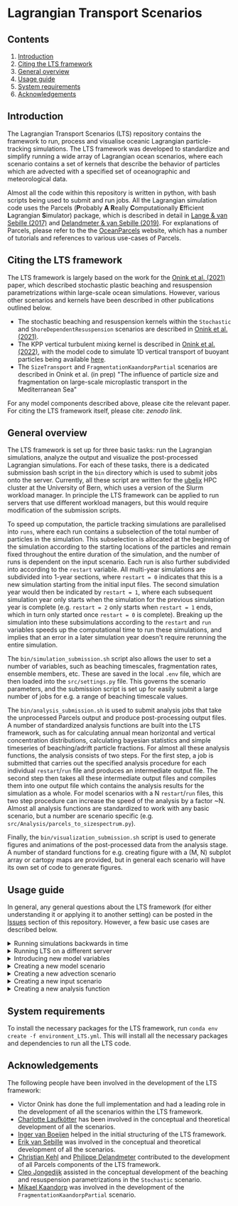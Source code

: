 # Lagrangian Transport Scenarios
## Contents
1. [Introduction](#introduction)
2. [Citing the LTS framework](#citing)
3. [General overview](#overview)
4. [Usage guide](#usage)
5. [System requirements](#requirements)
6. [Acknowledgements](#acknowledgements)


## Introduction <a name="introduction"></a>
The Lagrangian Transport Scenarios (LTS) repository contains the framework to run, process and visualise oceanic Lagrangian particle-tracking simulations. The LTS framework was developed to standardize and simplify running a wide array of Lagrangian ocean scenarios, where each scenario contains a set of kernels that describe the behavior of particles which are advected with a specified set of oceanographic and meteorological data.

Almost all the code within this repository is written in python, with bash scripts being used to submit and run jobs. All the Lagrangian simulation code uses the Parcels (**P**robably **A** **R**eally **C**omputationally **E**fficient **L**agrangian **S**imulator) package, which is 
described in detail in [Lange & van Sebille (2017)](https://doi.org/10.5194/gmd-10-4175-2017) and [Delandmeter & van Sebille (2019)](https://doi.org/10.5194/gmd-12-3571-2019). For explanations of Parcels, please refer to the the [OceanParcels](http://oceanparcels.org/) website, which has a number of tutorials and references to various use-cases of Parcels.

## Citing the LTS framework <a name="citing"></a>
The LTS framework is largely based on the work for the [Onink et al. (2021)](https://doi.org/10.1088/1748-9326/abecbd) paper, which described stochastic plastic beaching and resuspension parametrizations within large-scale ocean simulations. However, various other scenarios and kernels have been described in other publications outlined below.

- The stochastic beaching and resuspension kernels within the `Stochastic`  and `ShoreDependentResuspension` scenarios are described in [Onink et al. (2021)](https://doi.org/10.1088/1748-9326/abecbd).
- The KPP vertical turbulent mixing kernel is described in [Onink et al. (2022)](https://doi.org/10.5194/gmd-15-1995-2022), with the model code to simulate 1D vertical transport of buoyant particles being available [here](https://github.com/VictorOnink/Wind-Mixing-Diffusion).
- The `SizeTransport` and `FragmentationKaandorpPartial` scenarios are described in Onink et al. (in prep) "The influence of particle size and fragmentation on large-scale microplastic transport in the Mediterranean Sea"

For any model components described above, please cite the relevant paper. For citing the LTS framework itself, please cite: *zenodo link*.

## General overview <a name="overview"></a>
The LTS framework is set up for three basic tasks: run the Lagrangian simulations, analyze the output and visualize the post-processed Lagrangian simulations. For each of these tasks, there is a dedicated submission bash script in the `bin` directory which is used to submit jobs onto the server. Currently, all these script are written for the [ubelix](https://ubelix.unibe.ch/) HPC cluster at the University of Bern, which uses a version of the Slurm workload manager. In principle the LTS framework can be applied to run servers that use different workload managers, but this would require modification of the submission scripts.

To speed up computation, the particle tracking simulations are parallelised into `runs`, where each run contains a subselection of the total number of particles in the simulation. This subselection is allocated at the beginning of the simulation according to the starting locations of the particles and remain fixed throughout the entire duration of the simulation, and the number of runs is dependent on the input scenario. Each run is also further subdivided into according to the `restart` variable. All multi-year simulations are subdivided into 1-year sections, where `restart = 0` indicates that this is a new simulation starting from the initial input files. The second simulation year would then be indicated by `restart = 1`, where each subsequent simulation year only starts when the simulation for the previous simulation year is complete (e.g. `restart = 2` only starts when `restart = 1` ends, which in turn only started once `restart = 0` is complete). Breaking up the simulation into these subsimulations according to the `restart` and `run` variables speeds up the computational time to run these simulations, and implies that an error in a later simulation year doesn't require rerunning the entire simulation.

The `bin/simulation_submission.sh` script also allows the user to set a number of variables, such as beaching timescales, fragmentation rates, ensemble members, etc. These are saved in the local `.env` file, which are then loaded into the `src/settings.py` file. This governs the scenario parameters, and the submission script is set up for easily submit a large number of jobs for e.g. a range of beaching timescale values. 

The `bin/analysis_submission.sh` is used to submit analysis jobs that take the unprocessed Parcels output and produce post-processing output files. A number of standardized analysis functions are built into the LTS framework, such as for calculating annual mean horizontal and vertical concentration distributions, calculating bayesian statistics and simple timeseries of beaching/adrift particle fractions. For almost all these analysis functions, the analysis consists of two steps. For the first step, a job is submitted that carries out the specified analysis procedure for each individual `restart`/`run` file and produces an intermediate output file. The second step then takes all these intermediate output files and compiles them into one output file which contains the analysis results for the simulation as a whole. For model scenarios with a N `restart`/`run` files, this two step procedure can increase the speed of the analysis by a factor ~N. Almost all analysis functions are standardized to work with any basic scenario, but a number are scenario specific (e.g. `src/Analysis/parcels_to_sizespectrum.py`).

Finally, the `bin/visualization_submission.sh` script is used to generate figures and animations of the post-processed data from the analysis stage. A number of standard functions for e.g. creating figure with a (M, N) subplot array or cartopy maps are provided, but in general each scenario will have its own set of code to generate figures. 

## Usage guide <a name="usage"></a>
In general, any general questions about the LTS framework (for either understanding it or applying it to another setting) can be posted in the [Issues](https://github.com/VictorOnink/Lagrangian-Transport-Scenarios/issues) section of this repository. However, a few basic use cases are described below.
<details> 
<summary> Running simulations backwards in time
</summary>
<p>
  
The LTS framework is set up to run both forward-in-time and backward-in-time simulations for any model scenario. Within the bash scripts, the `BACKWARD` variable specifies if a simulation is forward or backward, where `BACKWARD = 0` indicates forward in time and `BACKWARD = 1` indicates backwards in time.
</p>
</details>

<details> 
<summary> Running LTS on a different server
</summary>
<p>
  
In order to run LTS on a new server, it is first important to modify the job submission bash scripts in the `bin` directory to state `SERVER='NewServerName'`. Depending on the exact setup of this new server, it is likely also necessary to modify the job submission scripts to account for a different workload manager. In case the new server uses Slurm, these modifications might be minor (e.g. updating the partition and qos names to whatever names are used on the server). For other workload managers, this could require significantly more effort, and if necessary perhaps ask your local systems administrator for assistance.

Once the bash scripts are done, go to `src/settings.py` and modify the `DATA_DIREC` variable to include the path to the model data on `'NewServerName'`. This then automatically updates other directory paths such as `DATA_INPUT_DIREC`, `DATA_OUTPUT_DIREC` and `FIGURE_OUTPUT_DIREC`. However, `SCRATCH_DIREC` will need to be updated manually since the scratch directory is likely not a subdirectory of `DATA_DIREC`.

In principle, this is all that is required to set up LTS to run on a new server. Just make sure that all the necessary oceanographic/meteorological data is available on the server following the paths set in `src/advection_scenarios/advection_files.py` and you should be good to go.
  
</p>
</details>

<details>
<summary> Introducing new model variables
</summary>
<p>
  
In order to create a new variable that can be accessed throughout the LTS framework, you simply need to add it to `src/settings.py`, where the convention is to have all `src/settings.py` variables be completely capitalised. If the variable is e.g. a physical constant such as the density of air or some other quantity that doesn't generally vary between different scenarios, then it is easiest just to give it a set value within the settings file. However, if it is a model parameter (e.g. beaching timescale, fragmentation timescale, etc.), then it is preferable to set the value using the `load_env_variable()` function. This loads the variable value from the `.env` file, where the value can be set within the bash submission scripts. 
  
</p>
</details>

<details>
<summary> Creating a new model scenario
</summary>
<p>
  
In order to create a new scenario, a number of steps need to be taken:
1. Within the bash scripts, set `SCENARIO='NewScenario'`. The `src/settings.py` file will load the `SCENARIO` variable factor, and then know that you are running a `NewScenario` simulation. If you need to specify new model variables within the bash scripts, then do so as well.
2. Not much needs to happen within `src/settings.py`, except to update it for any new scenario variables you defined within the bash scripts before and to update the log section at the end of file to print the particular model variables relevant for `NewScenario`
3. Within `src/scenarios`, you need to create a new scenario file for `NewScenario`. Each scenario has its own python Class, which contains all the necessary functions to run a new simulation. This scenario class is actually a derived class from `BaseScenario`, which is defined in `src/scenarios/base_scenario.py`. As such, there are a number of mandatory functions that need to be defined in the `NewScenario` class in order for the scenario to work, such as functions defining the particle behavior and the names of the output files. Please refer to `src/scenarios/example_scenario.py` or any of the other scenario files for examples in how to set up a scenario. The `BaseScenario` class contains methods such as `BaseScenario.run()` to actually carry out the final model run, but if you need a modified form of these functions then you can define them again in the derived class to overwrite these functions in the base class.
4. Once you have created the scenario file, you must import the scenario class in `src/factories/scenario_factory.py` and add the new scenario to the `ScenarioFactory.create_scenario()` method.
Once these steps have been taken, everything should be ready to go to run any `NewScenario` simulation. In principle, the analysis functions should be ready as well, although it might be necessary to modify some of the functions if you have any model parameters that you want to loop through aside from just `run` or `restart` (see `src/Analysis/parcels_to_concentration.py` as an example of how changes were made for the `SizeTransport` and `FragmentationKaandorpPartial` scenarios.) If you want to also build in visualization capabilities, then there is an additional step:
6. Add a `NewScenario` directory to `src/visualization`, within which you create `NewScenario_Figures.py`. This file will then have a function `run()`, which will contain all the code for creating figures. 
7. Go to `src/factories/visualization_factory.py` and add `visualization.NewScenario.NewScenario_Figures.run()` to the `VisualizationFactory.run()` method. This will finalize visualization capabilities for `NewScenario`.
  
</p>
</details>

<details>
<summary> Creating a new advection scenario
</summary>
<p>

The advection scenario refers to the set of data including the ocean currents, temperature/salinity, mixed layer depth, wind, etc. that is used to drive the particle transport simulation. Given that the ocean currents are generally the main driver of particle transport, the advection scenario is generally named after the ocean current data (e.g. `CMEMS_MEDITERRANEAN` refers to the advection scenario where the ocean currents are from the [CMEMS Mediterranean Sea Physics Reanalysis](https://doi.org/10.25423/CMCC/MEDSEA_MULTIYEAR_PHY_006_004_E3R1)).

Within the submission scripts and `src/settings.py`, the only steps that need to be taken is that the `ADVECTION_DATA` variables within the bash scripts must be updated to the new advection scenario name `NewAdvection`. This is then automatically set within the `src/settings.py` file.

The `FieldSet` object that contains all the field data paths within the Parcels simulations is created with the `FieldSetFactory.create_fieldset()` method defined in `src/factories/fieldset_factory.py`.  Within the specific scenario class, the `FieldSetFactory.create_fieldset()` method is called, where the variables specify what data is supposed to be loaded (e.g. `FieldSetFactory.create_fieldset(wind=True)` will create a `FieldSet` object containing wind data). Now, the `FieldSetFactory.create_fieldset()` knows the paths to all the necessary data by loading the `file_dict` variable, which is defined within `src/advection_scenarios/advection_files.py`. 

`src/advection_scenarios/advection_files.py` contains the `AdvectionFiles` class, where the `AdvectionFiles.file_names()` method returns the `file_dict` dictionary that contains all the paths to the data necessary to create the `FieldSet` object and run the simulation. Each advection scenario has its own set of paths, and for all the variables the `file_dict` contains the file names, the variable names and the data dimensions. Please check the other advection scenarios for naming conventions, as otherwise the `FieldSetFactory.create_fieldset()` will not be able to read in the data. It is not necessary that each advection scenario specifies paths for all types of oceanographic data, but you do have to make sure you specify paths for all the data you call with the `FieldSetFactory.create_fieldset()` method (e.g. if you run `FieldSetFactory.create_fieldset(wind=True, MLD=False)`, you need to have paths specified for the wind data, but not for the mixed layer depth data).

Aside from file paths for oceanographic data specific to an advection scenario, there are also a number of input files that need to be created in order for e.g. beaching and diffusion kernels to run. In principle code is provided to automatically calculate distance to shore, land ID and horizontal grid size files. However, all these codes were written under the assumption that the ocean current data for the zonal and meridional currents are provided on an A grid (so no staggered grids). In order for the code to run on C grids, the following files would need to be updated:
- `src/advection_scenarios/create_boundary_current.py`
- `src/advection_scenarios/create_distance_to_shore.py`
- `src/advection_scenarios/create_grid_spacing.py`
- `src/advection_scenarios/create_land_ID.py`
- `src/advection_scenarios/create_tidal_Kz_files.py`, where this is only necessary if you are running simulations including vertical tidal mixing.

</p>
</details>

<details>
<summary> Creating a new input scenario
</summary>
<p>
  
A number of input scenarios are currently specified within the LTS framework:
- `Jambeck`: This weighs inputs according to mismanaged waste estimates from [Jambeck et al. (2015)](https://doi.org/10.1126/science.1260352) and coastal [population densities](https://sedac.ciesin.columbia.edu/data/set/gpw-v4-population-density-adjusted-to-2015-unwpp-country-totals-rev11). A fixed fraction of all estimated mismanaged waste within 50 km of the ocean is estimated to enter the ocean, and the input distribution and particle weights are scaled according to the estimated waste input
- `Lebreton`, `LebretonDivision` and `LebretonKaandorpInit` are based on riverine plastic inputs from [Lebreton et al. (2017)](https://doi.org/10.1038/ncomms15611), where the Lebreton inputs are used for the spatial distribution and/or the weights of the particles
- `Point_Release`: Releases `PARTICLE_NUMBER` number of particles at a single point, where this point is indicated by the `RELEASE_SITE` variable within the submission scripts and the `SITE_LONLAT` within `src/settings.py`. 
- `Uniform`: Releases particles throughout the model domain with a fixed `RELEASE_GRID` degree spacing. 
To create the input files for each of these input scenarios, the `create_input_files.create_files()` method is run within `src/advection_scenarios/advection_files.py`. This method assures that all the inputs are placed on ocean cells instead of on land. However, all this code is again written assuming that the zonal and meridional currents are provided on an A grid. In order to run simulations with C grid data, `create_input_files.create_files()` would need to be modified.

In order to create an entirely new input scenario, the `INPUT` variable within the submission scripts need to be set to `INPUT=NewInput`. Then, `INPUT_DIREC_DICT` within `src/settings.py` needs to be updated with the path to the directory that will contain the input files.

Subsequently, if the new input scenario scales the particle release according to input estimates such as riverine inputs, the `INPUT_MAX` and `INPUT_MIN` variables within `src/settings.py` specify the maximum and minimum weight a single parcels particle represents. For example, if  `INPUT_MAX = 1` and `INPUT_MIN = 0.2` and we have a site with 2.1 input units, then we'd release 2 particles at this site with weight 1, whereas the remaining 0.1 input units is not large enough to warrant creating another particle. This means that some inputs are neglected, but this can dramatically reduce the number of particles (and thus computational cost) for a simulation. By setting the `INPUT_MAX` and `INPUT_MIN` parameters the user can determine which sources to include or not. Then, `INPUT_DIV` sets the number of particles within each `run`, where e.g. a simulation with 25,000 particles and `INPUT_DIV = 10 000` would mean the simulation is broken up into three runs with 10 000, 10 000 and 5 000 particles. Again, it is up to the discretion of the user to determine a suitable  `INPUT_DIV` value. 

Then, `create_input_files.create_files()` needs to be updated to account for the new input scenario. For this, we refer you to the code for the other input scenarios for examples on how to set up this code.

Once the number of runs has been determined, it is important to update `RUNRANGE` in the submission scripts and `src/settings.py`, such that the code knows how many runs to submit jobs for, and how many output files need to be considered in the final analysis. 
  
</p>
</details>

<details>
<summary> Creating a new analysis function
</summary>
<p>
  
In order to create a new general analysis function, follow the subsequent steps:
1. Add a variable `NEWANALYSIS` to the `bin/analysis_submission.sh` script, where `NEWANALYSIS = 0` indicates not to run this analysis step and `NEWANALYSIS = 1` does indicate to run it.
2. Add `NEWANALYSIS` to `src/settings.py`, which loads the `NEWANALYSIS` variable from the `.env` file.
3. Add a file for the analysis procedure to the `src/Analysis` directory. The typical naming convention is `parcels_to_NEWANALYSIS.py`, which will give a general indication of what type of analysis is being conducted in this run. 
4. If possible, we suggest setting up the `parcels_to_NEWANALYSIS.run()` class so that it follows the two step parallelization procedure outlined earlier, as this will generally speed up the code. For examples on how to approach this, please refer to the other codes. In addition, we suggest making the code as general as possible so that it might be applied to other scenarios as well. However, this might not always be possible and if not, we suggest adding a statement such as `assert self.scenario_name in ['ScenarioName'], "The NEWANALYSIS function is not set up for {}".format(self.scenario_name)` to prevent the code from running for scenarios for which it is not intended.
5. Once the analysis code has been written, go to `src/analysis_factory.py` and add the new analysis code to the `AnalysisFactory.run_analysis_procedure()` method. 
  
</p>
</details>

## System requirements <a name="requirements"></a>
To install the necessary packages for the LTS framework, run `conda env create -f environment_LTS.yml`. This will install all the necessary packages and dependencies to run all the LTS code.

## Acknowledgements <a name="acknowledgements"></a>
The following people have been involved in the development of the LTS framework:
- Victor Onink has done the full implementation and had a leading role in the development of all the scenarios within the LTS framework.
- [Charlotte Laufkötter](https://github.com/blauhai) has been involved in the conceptual and theoretical development of all the scenarios.
- [Inger van Boeijen](https://github.com/IngerMathilde) helped in the initial structuring of the LTS framework.
- [Erik van Sebille](https://github.com/erikvansebille) was involved in the conceptual and theoretical development of all the scenarios.
- [Christian Kehl](https://github.com/CKehl) and [Philippe Delandmeter](https://github.com/delandmeterp) contributed to the development of all Parcels components of the LTS framework. 
- [Cleo Jongedijk](https://github.com/cjongedijk) assisted in the conceptual development of the beaching and resuspension parametrizations in the `Stochastic` scenario.
- [Mikael Kaandorp](https://github.com/mikaelk) was involved in the development of the `FragmentationKaandorpPartial` scenario.
